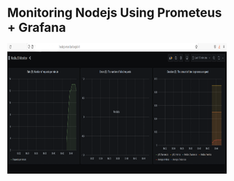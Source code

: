 # **Monitoring Nodejs Using Prometeus + Grafana**

<p align="center">
  <img src="./assets/node-grafana.png" height="300" width="100%">
</p>

